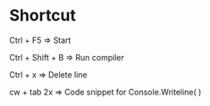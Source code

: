 # Shortcut

Ctrl + F5 =&gt; Start

Ctrl + Shift + B =&gt; Run compiler

Ctrl + x =&gt; Delete line

cw + tab 2x =&gt; Code snippet for Console.Writeline\( \)

